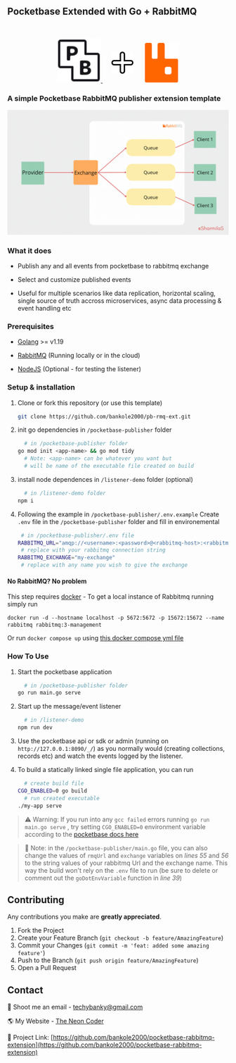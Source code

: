 ## Pocketbase Extended with Go + RabbitMQ

<br />
<p float="left" align="middle">
  <a href="https://pocketbase.io">
    <img src="./media/pocketbaselogo.svg" alt="Logo" width="100" height="100">
  </a>
  <img src="./media/plus-icon.svg" alt="Logo" width="50" style="margin: 20px" height="50">
  <a href="https://www.rabbitmq.com/" target="_blank">
    <img src="./media/rabbitmq-logo.svg" alt="Logo" width="80" height="90">
  </a>

<!-- ABOUT THE PROJECT -->
### A simple Pocketbase RabbitMQ publisher extension template

![Publishing with Rabbit MQ][demo-gif]

### What it does

- Publish any and all events from pocketbase to rabbitmq exchange

- Select and customize published events

- Useful for multiple scenarios like data replication, horizontal scaling, single source of truth accross microservices, async data processing & event handling etc

### Prerequisites

- [Golang](https://go.dev/) >= v1.19
  
- [RabbitMQ](https://www.rabbitmq.com/) (Running locally or in the cloud)
- [NodeJS](https://nodejs.org) (Optional - for testing the listener)

### Setup & installation

1. Clone or fork this repository (or use this template)

    ```sh
    git clone https://github.com/bankole2000/pb-rmq-ext.git
    ```

2. init go dependencies in `/pocketbase-publisher` folder

    ```bash
      # in /pocketbase-publisher folder
    go mod init <app-name> && go mod tidy
      # Note: <app-name> can be whatever you want but
      # will be name of the executable file created on build
    ```

3. install node dependences in `/listener-demo` folder (optional)

    ```sh
      # in /listener-demo folder
    npm i
    ```

4. Following the example in `/pocketbase-publisher/.env.example` Create `.env` file in the `/pocketbase-publisher` folder and fill in environemental

    ```bash
     # in /pocketbase-publisher/.env file
    RABBITMQ_URL="amqp://<username>:<password>@<rabbitmq-host>:<rabbitmg-port>/" 
     # replace with your rabbitmq connection string
    RABBITMQ_EXCHANGE="my-exchange"
     # replace with any name you wish to give the exchange
    ```

#### No RabbitMQ? No problem

This step requires [docker](https://www.docker.com/) - To get a local instance of Rabbitmq running simply run

```docker
docker run -d --hostname localhost -p 5672:5672 -p 15672:15672 --name rabbitmq rabbitmq:3-management
```

Or run `docker compose up` using [this docker compose yml file](./media/docker-compose.yml)

### How To Use

1. Start the pocketbase application

   ```sh
     # in /pocketbase-publisher folder
   go run main.go serve
   ```

2. Start up the message/event listener

   ```sh
     # in /listener-demo
   npm run dev
   ```

3. Use the pocketbase api or sdk or admin (running on `http://127.0.0.1:8090/_/`) as you normally would (creating collections, records etc) and watch the events logged by the listener.

4. To build a statically linked single file application, you can run

   ```sh
     # create build file
   CGO_ENABLED=0 go build
     # run created executable
   ./my-app serve
   ```

> ⚠ Warning: If you run into any `gcc failed` errors running `go run main.go serve` , try setting  `CGO_ENABLED=0` environment variable according to the [pocketbase docs here](https://pocketbase.io/docs/go-overview/)

> 📝 Note: in the `/pocketbase-publisher/main.go` file, you can also change the values of `rmqUrl` and `exchange` variables on _lines 55_ and _56_ to the string values of your rabbitmq Url and the exchange name. This way the build won't rely on the `.env` file to run (be sure to delete or comment out the `goDotEnvVariable` function in _line 39_)

<!-- CONTRIBUTING -->
## Contributing

Any contributions you make are **greatly appreciated**.

1. Fork the Project
2. Create your Feature Branch (`git checkout -b feature/AmazingFeature`)
3. Commit your Changes (`git commit -m 'feat: added some amazing feature'`)
4. Push to the Branch (`git push origin feature/AmazingFeature`)
5. Open a Pull Request

<!-- CONTACT -->
## Contact

📧 Shoot me an email - <techybanky@gmail.com>

🌎 My Website - [The Neon Coder](https://bankole2000.github.io/webpieces)

💼 Project Link: [https://github.com/bankole2000/pocketbase-rabbitmq-extension](https://github.com/bankole2000/pocketbase-rabbitmq-extension)

<!-- ACKNOWLEDGEMENTS
## Acknowledgements

- [GitHub Emoji Cheat Sheet](https://www.webpagefx.com/tools/emoji-cheat-sheet)
- [Img Shields](https://shields.io)
- [Choose an Open Source License](https://choosealicense.com)
- [GitHub Pages](https://pages.github.com)
- [Animate.css](https://daneden.github.io/animate.css)
- [Loaders.css](https://connoratherton.com/loaders)
- [Slick Carousel](https://kenwheeler.github.io/slick)
- [Smooth Scroll](https://github.com/cferdinandi/smooth-scroll)
- [Sticky Kit](http://leafo.net/sticky-kit)
- [JVectorMap](http://jvectormap.com)
- [Font Awesome](https://fontawesome.com) -->

[demo-gif]: ./media/publisher.gif
